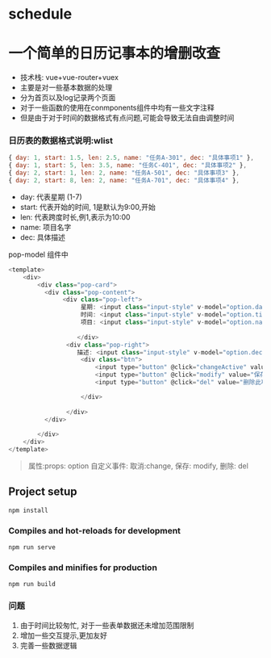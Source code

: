 # schedule
# 一个简单的日历记事本的增删改查
- 技术栈: vue+vue-router+vuex
- 主要是对一些基本数据的处理
- 分为首页以及log记录两个页面
- 对于一些函数的使用在conmponents组件中均有一些文字注释
- 但是由于对于时间的数据格式有点问题,可能会导致无法自由调整时间

### 日历表的数据格式说明:wlist
```js
{ day: 1, start: 1.5, len: 2.5, name: "任务A-301", dec: "具体事项1" },
{ day: 1, start: 5, len: 3.5, name: "任务C-401", dec: "具体事项2" },
{ day: 2, start: 1, len: 2, name: "任务A-501", dec: "具体事项3" },
{ day: 2, start: 8, len: 2, name: "任务A-701", dec: "具体事项4" },
```
- day: 代表星期 (1-7)
- start: 代表开始的时间, 1是默认为9:00,开始
- len:  代表跨度时长,例1,表示为10:00
- name: 项目名字
- dec: 具体描述


pop-model 组件中
```js
<template>
    <div>
        <div class="pop-card">
          <div class="pop-content">
               <div class="pop-left">
                    星期: <input class="input-style" v-model="option.day" type="text"  placeholder="星期"/>
                    时间: <input class="input-style" v-model="option.time" type="text" placeholder="编辑时间" />
                    项目: <input class="input-style" v-model="option.name" type="text" placeholder="编辑名字" />
                   
                   </div>
                <div class="pop-right">
                   描述: <input class="input-style" v-model="option.dec" type="text" placeholder="编辑描述" />
                    <div class="btn">
                        <input type="button" @click="changeActive" value="取消">
                        <input type="button" @click="modify" value="保存">
                        <input type="button" @click="del" value="删除此项" />

                    </div>
                    
                </div>
          </div>
                  
        </div>
    </div>
</template>

```
>属性:props: option
>自定义事件: 取消:change, 保存: modify, 删除: del

## Project setup
```
npm install
```

### Compiles and hot-reloads for development
```
npm run serve
```

### Compiles and minifies for production
```
npm run build
```

### 问题
1. 由于时间比较匆忙, 对于一些表单数据还未增加范围限制
2. 增加一些交互提示,更加友好
3. 完善一些数据逻辑
